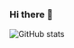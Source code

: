 ### Hi there 👋



![GitHub stats](https://github-readme-stats.vercel.app/api?username=IgnacioGB1990&show_icons=true&theme=radical)
